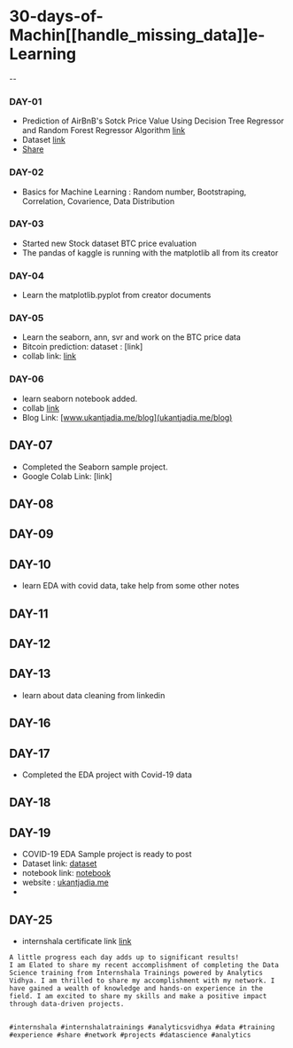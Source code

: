 # 30-days-of-Machin[[handle_missing_data]]e-Learning
--

### DAY-01
- Prediction of AirBnB's Sotck Price Value Using Decision Tree Regressor and Random Forest Regressor Algorithm  [link](https://colab.research.google.com/drive/1H7R6rfayjGNeHis7yokAUJKoonRuTqFa?usp=sharing) 
- Dataset [link](https://www.kaggle.com/datasets/whenamancodes/airbnb-inc-stock-market-analysis)
- [Share](https://colab.research.google.com/drive/1H7R6rfayjGNeHis7yokAUJKoonRuTqFa?usp=sharing)


### DAY-02
- Basics for Machine Learning 
: Random number, Bootstraping, Correlation, Covarience, Data Distribution

### DAY-03
- Started new Stock dataset BTC price evaluation
- The pandas of kaggle is running with the matplotlib all from its creator

### DAY-04
* Learn the matplotlib.pyplot from creator documents

### DAY-05
- Learn the seaborn, ann, svr and work on the BTC price data
- Bitcoin prediction: dataset : [link]
- collab link: [link](https://colab.research.google.com/drive/1ZOIqrT8fz2ZB70r2g5FgJbRwqQnWZGgs?usp=sharing)

### DAY-06
- learn seaborn notebook added.
- collab [link](https://colab.research.google.com/drive/1FgTgQbKFSmgXk6oCVf13a_cIEFvonLRk?usp=sharing)
- Blog Link: [www.ukantjadia.me/blog](ukantjadia.me/blog)
## DAY-07
+ Completed the Seaborn sample project.
+ Google Colab Link: [link]

## DAY-08
## DAY-09
## DAY-10
- learn EDA with covid data, take help from some other notes
## DAY-11
## DAY-12
## DAY-13
- learn about data cleaning from linkedin

## DAY-16
## DAY-17
- Completed the EDA project with Covid-19 data

## DAY-18
## DAY-19
- COVID-19 EDA Sample project is ready to post
- Dataset link: [dataset](https://www.kaggle.com/datasets/swaptr/covid19-state-data)
- notebook link: [notebook](https://colab.research.google.com/drive/1XGbvb6vHTmOpxEebnkjjiewxd1P6M5Tw?usp=sharing)
- website : [ukantjadia.me](ukantjadia.me)
- 
## DAY-25
- internshala certificate link [link](https://trainings.internshala.com/s/v/2707987/bf9c7c8b)

```text
A little progress each day adds up to significant results!
I am Elated to share my recent accomplishment of completing the Data Science training from Internshala Trainings powered by Analytics Vidhya. I am thrilled to share my accomplishment with my network. I have gained a wealth of knowledge and hands-on experience in the field. I am excited to share my skills and make a positive impact through data-driven projects.


#internshala #internshalatrainings #analyticsvidhya #data #training #experience #share #network #projects #datascience #analytics


```